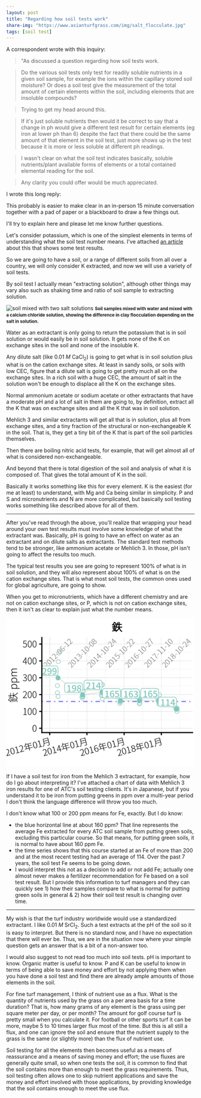 ```yaml
---
layout: post
title: "Regarding how soil tests work"
share-img: "https://www.asianturfgrass.com/img/salt_flocculate.jpg"
tags: [soil test]
---
```


A correspondent wrote with this inquiry:

> "As discussed a question regarding how soil tests work.

> Do the various soil tests only test for readily soluble nutrients in a given soil sample, for example the ions within the capillary stored soil moisture? Or does a soil test give the measurement of the total amount of certain elements within the soil, including elements that are insoluble compounds? 

> Trying to get my head around this. 

> If it's just soluble nutrients then would it be correct to say that a change in ph would give a different test result for certain elements (eg iron at lower ph than 6) despite the fact that there could be the same amount of that element in the soil test, just more shows up in the test because it is more or less soluble at different ph readings. 

> I wasn't clear on what the soil test indicates basically, soluble nutrients/plant available forms of elements or a total contained elemental reading for the soil.

> Any clarity you could offer would be much appreciated.

I wrote this long reply:

This probably is easier to make clear in an in-person 15 minute conversation together with a pad of paper or a blackboard to draw a few things out.

I'll try to explain here and please let me know further questions.

Let's consider potassium, which is one of the simplest elements in terms of understanding what the soil test number means. I've attached [an article](http://www.files.asianturfgrass.com/woods2005_soil_sci.pdf) about this that shows some test results.

So we are going to have a soil, or a range of different soils from all over a country, we will only consider K extracted, and now we will use a variety of soil tests.

By soil test I actually mean "extracting solution", although other things may vary also such as shaking time and ratio of soil sample to extracting solution.

![soil mixed with two salt solutions](/img/salt_floccultate.jpg)
<small><strong>Soil samples mixed with water and mixed with a calcium chloride solution, showing the difference in clay flocculation depending on the salt in solution.</strong></small>

Water as an extractant is only going to return the potassium that is in soil solution or would easily be in soil solution. It gets none of the K on exchange sites in the soil and none of the insoluble K.

Any dilute salt (like 0.01 *M* CaCl<sub>2</sub>) is going to get what is in soil solution plus what is on the cation exchange sites. At least in sandy soils, or soils with low CEC, figure that a dilute salt is going to get pretty much all on the exchange sites. In a rich soil with a huge CEC, the amount of salt in the solution won't be enough to displace all the K on the exchange sites.

Normal ammonium acetate or sodium acetate or other extractants that have a moderate pH and a lot of salt in them are going to, by definition, extract all the K that was on exchange sites and all the K that was in soil solution.

Mehlich 3 and similar extractants will get all that is in solution, plus all from exchange sites, and a tiny fraction of the structural or non-exchangeable K in the soil. That is, they get a tiny bit of the K that is part of the soil particles themselves.

Then there are boiling nitric acid tests, for example, that will get almost all of what is considered non-exchangeable.

And beyond that there is total digestion of the soil and analysis of what it is composed of. That gives the total amount of K in the soil.

Basically it works something like this for every element. K is the easiest (for me at least) to understand, with Mg and Ca being similar in simplicity. P and S and micronutrients and N are more complicated, but basically soil testing works something like described above for all of them.

---

After you've read through the above, you'll realize that wrapping your head around your own test results must involve some knowledge of what the extractant was. Basically, pH is going to have an effect on water as an extractant and on dilute salts as extractants. The standard test methods tend to be stronger, like ammonium acetate or Mehlich 3. In those, pH isn't going to affect the results too much.

The typical test results you see are going to represent 100% of what is in soil solution, and they will also represent about 100% of what is on the cation exchange sites. That is what most soil tests, the common ones used for global agriculture, are going to show.

When you get to micronutrients, which have a different chemistry and are not on cation exchange sites, or P, which is not on cation exchange sites, then it isn't as clear to explain just what the number means.

![img of a Fe chart](/img/fe_chart_example.png)

If I have a soil test for iron from the Mehlich 3 extractant, for example, how do I go about interpreting it? I've attached a chart of data with Mehlich 3 iron results for one of ATC's soil testing clients. It's in Japanese, but if you understand it to be iron from putting greens in ppm over a multi-year period I don't think the language difference will throw you too much.

I don't know what 100 or 200 ppm means for Fe, exactly. But I do know:

* the blue horizontal line at about 160 ppm? That line represents the average Fe extracted for every ATC soil sample from putting green soils, excluding this particular course. So that means, for putting green soils, it is normal to have about 160 ppm Fe.
* the time series shows that this course started at an Fe of more than 200 and at the most recent testing had an average of 114. Over the past 7 years, the soil test Fe seems to be going down.
* I would interpret this not as a decision to add or not add Fe; actually one almost never makes a fertilizer recommendation for Fe based on a soil test result. But I provide this information to turf managers and they can quickly see 1) how their samples compare to what is normal for putting green soils in general & 2) how their soil test result is changing over time.

---

My wish is that the turf industry worldwide would use a standardized extractant. I like 0.01 *M* SrCl<sub>2</sub>. Such a test extracts at the pH of the soil so it is easy to interpret. But there is no standard now, and I have no expectation that there will ever be. Thus, we are in the situation now where your simple question gets an answer that is a bit of a non-answer too.

I would also suggest to not read too much into soil tests. pH is important to know. Organic matter is useful to know. P and K can be useful to know in terms of being able to save money and effort by not applying them when you have done a soil test and find there are already ample amounts of those elements in the soil.

For fine turf management, I think of nutrient use as a flux. What is the quantity of nutrients used by the grass on a per area basis for a time duration? That is, how many grams of any element is the grass using per square meter per day, or per month? The amount for golf course turf is pretty small when you calculate it. For football or other sports turf it can be more, maybe 5 to 10 times larger flux most of the time. But this is all still a flux, and one can ignore the soil and ensure that the nutrient supply to the grass is the same (or slightly more) than the flux of nutrient use.

Soil testing for all the elements then becomes useful as a means of reassurance and a means of saving money and effort; the use fluxes are generally quite small, so when one tests the soil, it is common to find that the soil contains more than enough to meet the grass requirements. Thus, soil testing often allows one to skip nutrient applications and save the money and effort involved with those applications, by providing knowledge that the soil contains enough to meet the use flux.
